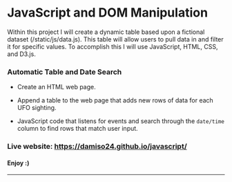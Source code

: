 # JavaScript and DOM Manipulation

Within this project I will create a dynamic table based upon a fictional dataset (/static/js/data.js). This table will allow users to pull data in and filter it for specific values. To accomplish this I will use JavaScript, HTML, CSS, and D3.js.

### Automatic Table and Date Search

* Create an HTML web page.

* Append a table to the web page that adds new rows of data for each UFO sighting.

* JavaScript code that listens for events and search through the `date/time` column to find rows that match user input.

### Live website: https://damiso24.github.io/javascript/

#### Enjoy :)

- - -
